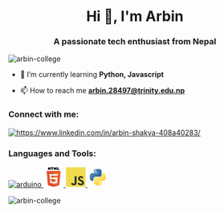 <h1 align="center">Hi 👋, I'm Arbin</h1>
<h3 align="center">A passionate tech enthusiast from Nepal</h3>

<p align="left"> <img src="https://komarev.com/ghpvc/?username=arbin-college&label=Profile%20views&color=0e75b6&style=flat" alt="arbin-college" /> </p>

- 🌱 I’m currently learning **Python, Javascript**

- 📫 How to reach me **arbin.28497@trinity.edu.np**

<h3 align="left">Connect with me:</h3>
<p align="left">
<a href="https://linkedin.com/in/https://www.linkedin.com/in/arbin-shakya-408a40283/" target="blank"><img align="center" src="https://raw.githubusercontent.com/rahuldkjain/github-profile-readme-generator/master/src/images/icons/Social/linked-in-alt.svg" alt="https://www.linkedin.com/in/arbin-shakya-408a40283/" height="30" width="40" /></a>
</p>

<h3 align="left">Languages and Tools:</h3>
<p align="left"> <a href="https://www.arduino.cc/" target="_blank" rel="noreferrer"> <img src="https://cdn.worldvectorlogo.com/logos/arduino-1.svg" alt="arduino" width="40" height="40"/> </a> <a href="https://www.w3.org/html/" target="_blank" rel="noreferrer"> <img src="https://raw.githubusercontent.com/devicons/devicon/master/icons/html5/html5-original-wordmark.svg" alt="html5" width="40" height="40"/> </a> <a href="https://developer.mozilla.org/en-US/docs/Web/JavaScript" target="_blank" rel="noreferrer"> <img src="https://raw.githubusercontent.com/devicons/devicon/master/icons/javascript/javascript-original.svg" alt="javascript" width="40" height="40"/> </a> <a href="https://www.python.org" target="_blank" rel="noreferrer"> <img src="https://raw.githubusercontent.com/devicons/devicon/master/icons/python/python-original.svg" alt="python" width="40" height="40"/> </a> </p>

<p><img align="center" src="https://github-readme-stats.vercel.app/api/top-langs?username=arbin-college&show_icons=true&locale=en&layout=compact" alt="arbin-college" /></p>
